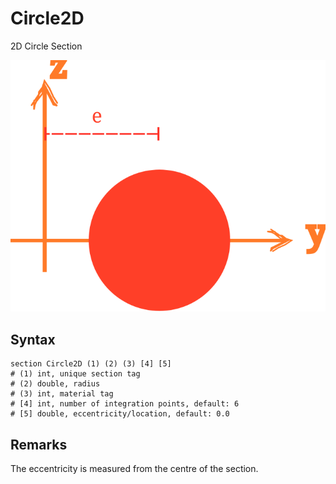 # Circle2D

2D Circle Section

![arrangement](PIC/Circle.svg)

## Syntax

```
section Circle2D (1) (2) (3) [4] [5]
# (1) int, unique section tag
# (2) double, radius
# (3) int, material tag
# [4] int, number of integration points, default: 6
# [5] double, eccentricity/location, default: 0.0
```

## Remarks

The eccentricity is measured from the centre of the section.

